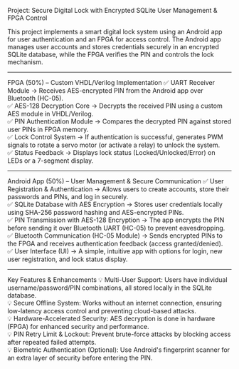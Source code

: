 Project: Secure Digital Lock with Encrypted SQLite User Management & FPGA Control

This project implements a smart digital lock system using an Android app for user authentication and an FPGA for access control. The Android app manages user accounts and stores credentials securely in an encrypted SQLite database, while the FPGA verifies the PIN and controls the lock mechanism.

---

 FPGA (50%) – Custom VHDL/Verilog Implementation
✅ UART Receiver Module → Receives AES-encrypted PIN from the Android app over Bluetooth (HC-05).  
✅ AES-128 Decryption Core → Decrypts the received PIN using a custom AES module in VHDL/Verilog.  
✅ PIN Authentication Module → Compares the decrypted PIN against stored user PINs in FPGA memory.  
✅ Lock Control System → If authentication is successful, generates PWM signals to rotate a servo motor (or activate a relay) to unlock the system.  
✅ Status Feedback → Displays lock status (Locked/Unlocked/Error) on LEDs or a 7-segment display.  

---

 Android App (50%) – User Management & Secure Communication
✅ User Registration & Authentication → Allows users to create accounts, store their passwords and PINs, and log in securely.  
✅ SQLite Database with AES Encryption → Stores user credentials locally using SHA-256 password hashing and AES-encrypted PINs.  
✅ PIN Transmission with AES-128 Encryption → The app encrypts the PIN before sending it over Bluetooth UART (HC-05) to prevent eavesdropping.  
✅ Bluetooth Communication (HC-05 Module) → Sends encrypted PINs to the FPGA and receives authentication feedback (access granted/denied).  
✅ User Interface (UI) → A simple, intuitive app with options for login, new user registration, and lock status display.  

---

 Key Features & Enhancements
💡 Multi-User Support: Users have individual username/password/PIN combinations, all stored locally in the SQLite database.  
💡 Secure Offline System: Works without an internet connection, ensuring low-latency access control and preventing cloud-based attacks.  
💡 Hardware-Accelerated Security: AES decryption is done in hardware (FPGA) for enhanced security and performance.  
💡 PIN Retry Limit & Lockout: Prevent brute-force attacks by blocking access after repeated failed attempts.  
💡 Biometric Authentication (Optional): Use Android's fingerprint scanner for an extra layer of security before entering the PIN.
